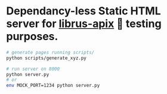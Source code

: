 # Dependancy-less Static HTML server for [librus-apix](https://github.com/RustySnek/librus-apix) 🐍 testing purposes.
```bash
# generate pages running scripts/
python scripts/generate_xyz.py

# run server on 8000
python server.py
# or
env MOCK_PORT=1234 python server.py
```
